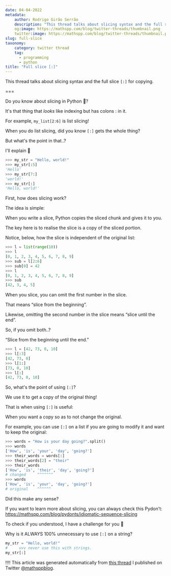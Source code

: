 ```yaml
---
date: 04-04-2022
metadata:
    author: Rodrigo Girão Serrão
    description: "This thread talks about slicing syntax and the full slice `[:]` for copying."
    og:image: https://mathspp.com/blog/twitter-threads/thumbnail.png
    twitter:image: https://mathspp.com/blog/twitter-threads/thumbnail.png
slug: full-slice
taxonomy:
    category: twitter thread
    tag:
      - programming
      - python
title: "Full slice [:]"
---
```


This thread talks about slicing syntax and the full slice `[:]` for copying.

===

Do you know about slicing in Python 🐍?

It's that thing that _looks_ like indexing but has colons : in it.

For example, `my_list[2:6]` is list slicing!

When you do list slicing, did you know `[:]` gets the whole thing?

But what's the point in that..?

I'll explain 🚀

```py
>>> my_str = "Hello, world!"
>>> my_str[:5]
'Hello'
>>> my_str[7:]
'world!'
>>> my_str[:]
'Hello, world!'
```


First, how does slicing work?

The idea is simple:

When you write a slice, Python copies the sliced chunk and gives it to you.

The key here is to realise the slice is a copy of the sliced portion.

Notice, below, how the slice is independent of the original list:

```py
>>> l = list(range(10))
>>> l
[0, 1, 2, 3, 4, 5, 6, 7, 8, 9]
>>> sub = l[2:6]
>>> sub[0] = 42
>>> l
[0, 1, 2, 3, 4, 5, 6, 7, 8, 9]
>>> sub
[42, 3, 4, 5]
```


When you slice, you can omit the first number in the slice.

That means “slice from the beginning”.

Likewise, omitting the second number in the slice means “slice until the end”.

So, if you omit both..?

“Slice from the beginning until the end.”

```py
>>> l = [42, 73, 0, 10]
>>> l[:3]
[42, 73, 0]
>>> l[1:]
[73, 0, 10]
>>> l[:]
[42, 73, 0, 10]
```


So, what's the point of using `[:]`?

We use it to get a copy of the original thing!

That is when using `[:]` is useful:

When you want a copy so as to not change the original.

For example, you can use `[:]` on a list if you are going to modify it and want to keep the original:

```py
>>> words = "How is your day going?".split()
>>> words
['How', 'is', 'your', 'day', 'going?']
>>> their_words = words[:]
>>> their_words[2] = "their"
>>> their_words
['How', 'is', 'their', 'day', 'going?']
# changed     ^^^^^^^
>>> words
['How', 'is', 'your', 'day', 'going?']
# original    ^^^^^^
```


Did this make any sense?

If you want to learn more about slicing, you can always check this Pydon't: <https://mathspp.com/blog/pydonts/idiomatic-sequence-slicing>

To check if you understood, I have a challenge for you 💪

Why is it ALWAYS 100% unnecessary to use `[:]` on a string?

```py
my_str = "Hello, world!"
#     vvv never use this with strings.
my_str[:]
```


!!!! This article was generated automatically from [this thread](https://twitter.com/mathsppblog/status/1510980579340308483) I published on Twitter [@mathsppblog](https://twitter.com/mathsppblog).
